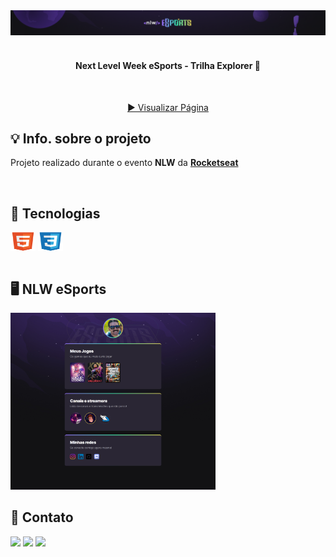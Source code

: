 <div align="center">
  <img alt="Logo Explorer" title="Explorer" src="./readme/capa.png">
</div>
<br>
<h4 align="center"> 
	 Next Level Week eSports - Trilha Explorer 🚀 
</h4>
<br>
<div align="center">
  
  <a href="https://davif91.github.io/NLW-eSports/" targert="_blank"> ▶️ Visualizar Página </a>
</div>

<h2 align=left> 💡​ Info. sobre o projeto </h3>

<p> Projeto realizado durante o evento <strong>NLW</strong> da <a href="https://www.rocketseat.com.br/"> <strong>Rocketseat</strong></a><p>
</br>

<h2 align=left> 🧰​ Tecnologias</h3>

<div align=left>
  <img align="center" alt="HTML" height="30" width="40" src="https://raw.githubusercontent.com/devicons/devicon/master/icons/html5/html5-original.svg">
  <img align="center" alt="CSS" height="30" width="40" src="https://raw.githubusercontent.com/devicons/devicon/master/icons/css3/css3-original.svg">
  </div>

</br>

<h2>🖥️​ NLW eSports </h2>
<img alt="preview" title="NLW eSports" src="./readme/preview.png" width="65%">

</br>

<h2>​📧​​ Contato </h2>
<div>
 <a href="https://discordapp.com/users/Davi Ferreira#3299" target="_blank"><img src="https://img.shields.io/badge/Discord-7289DA?style=for-the-badge&logo=discord&logoColor=white" target="_blank"></a> 
  <a href = "mailto:daviferreiraaew@gmail.com"><img src="https://img.shields.io/badge/Gmail-D14836?style=for-the-badge&logo=gmail&logoColor=white" target="_blank"></a>
  <a href="https://www.linkedin.com/in/davi-ferreira-42912624" target="_blank"><img src="https://img.shields.io/badge/-LinkedIn-%230077B5?style=for-the-badge&logo=linkedin&logoColor=white" target="_blank"></a> 
 </div>





